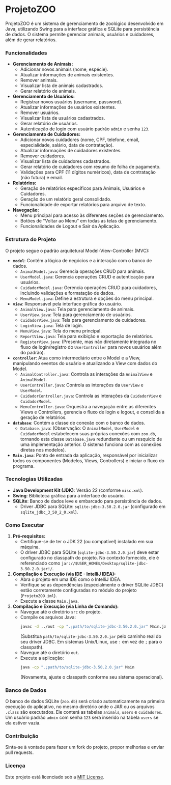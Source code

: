 # ProjetoZOO

ProjetoZOO é um sistema de gerenciamento de zoológico desenvolvido em Java, utilizando Swing para a interface gráfica e SQLite para persistência de dados. O sistema permite gerenciar animais, usuários e cuidadores, além de gerar relatórios.

### Funcionalidades

*   **Gerenciamento de Animais:**
    *   Adicionar novos animais (nome, espécie).
    *   Atualizar informações de animais existentes.
    *   Remover animais.
    *   Visualizar lista de animais cadastrados.
    *   Gerar relatório de animais.
*   **Gerenciamento de Usuários:**
    *   Registrar novos usuários (username, password).
    *   Atualizar informações de usuários existentes.
    *   Remover usuários.
    *   Visualizar lista de usuários cadastrados.
    *   Gerar relatório de usuários.
    *   Autenticação de login com usuário padrão `admin` e senha `123`.
*   **Gerenciamento de Cuidadores:**
    *   Adicionar novos cuidadores (nome, CPF, telefone, email, especialidade, salário, data de contratação).
    *   Atualizar informações de cuidadores existentes.
    *   Remover cuidadores.
    *   Visualizar lista de cuidadores cadastrados.
    *   Gerar relatório de cuidadores com resumo de folha de pagamento.
    *   Validações para CPF (11 dígitos numéricos), data de contratação (não futura) e email.
*   **Relatórios:**
    *   Geração de relatórios específicos para Animais, Usuários e Cuidadores.
    *   Geração de um relatório geral consolidado.
    *   Funcionalidade de exportar relatórios para arquivo de texto.
*   **Navegação:**
    *   Menu principal para acesso às diferentes seções de gerenciamento.
    *   Botões de "Voltar ao Menu" em todas as telas de gerenciamento.
    *   Funcionalidades de Logout e Sair da Aplicação.

### Estrutura do Projeto

O projeto segue o padrão arquitetural Model-View-Controller (MVC):

*   **`model`**: Contém a lógica de negócios e a interação com o banco de dados.
    *   `AnimalModel.java`: Gerencia operações CRUD para animais.
    *   `UserModel.java`: Gerencia operações CRUD e autenticação para usuários.
    *   `CuidadorModel.java`: Gerencia operações CRUD para cuidadores, incluindo validações e formatação de dados.
    *   `MenuModel.java`: Define a estrutura e opções do menu principal.
*   **`view`**: Responsável pela interface gráfica do usuário.
    *   `AnimalView.java`: Tela para gerenciamento de animais.
    *   `UserView.java`: Tela para gerenciamento de usuários.
    *   `CuidadorView.java`: Tela para gerenciamento de cuidadores.
    *   `LoginView.java`: Tela de login.
    *   `MenuView.java`: Tela do menu principal.
    *   `ReportView.java`: Tela para exibição e exportação de relatórios.
    *   `RegisterView.java`: (Presente, mas não diretamente integrada no fluxo de login/registro do `UserController` para novos usuários além do padrão).
*   **`controller`**: Atua como intermediário entre o Model e a View, manipulando eventos do usuário e atualizando a View com dados do Model.
    *   `AnimalController.java`: Controla as interações da `AnimalView` e `AnimalModel`.
    *   `UserController.java`: Controla as interações da `UserView` e `UserModel`.
    *   `CuidadorController.java`: Controla as interações da `CuidadorView` e `CuidadorModel`.
    *   `MenuController.java`: Orquestra a navegação entre as diferentes Views e Controllers, gerencia o fluxo de login e logout, e consolida a geração de relatórios.
*   **`database`**: Contém a classe de conexão com o banco de dados.
    *   `Database.java`: (Observação: O `AnimalModel`, `UserModel` e `CuidadorModel` estabelecem suas próprias conexões com `zoo.db`, tornando esta classe `Database.java` redundante ou um resquício de uma implementação anterior. O sistema funciona com as conexões diretas nos modelos).
*   **`Main.java`**: Ponto de entrada da aplicação, responsável por inicializar todos os componentes (Modelos, Views, Controllers) e iniciar o fluxo do programa.

### Tecnologias Utilizadas

*   **Java Development Kit (JDK)**: Versão 22 (conforme `misc.xml`).
*   **Swing**: Biblioteca gráfica para a interface do usuário.
*   **SQLite**: Banco de dados leve e embarcado para persistência de dados.
    *   Driver JDBC para SQLite: `sqlite-jdbc-3.50.2.0.jar` (configurado em `sqlite_jdbc_3_50_2_0.xml`).

### Como Executar

1.  **Pré-requisitos:**
    *   Certifique-se de ter o JDK 22 (ou compatível) instalado em sua máquina.
    *   O driver JDBC para SQLite (`sqlite-jdbc-3.50.2.0.jar`) deve estar configurado no classpath do projeto. No contexto fornecido, ele é referenciado como `jar://$USER_HOME$/Desktop/sqlite-jdbc-3.50.2.0.jar!/`.
2.  **Compilação e Execução (via IDE - IntelliJ IDEA):**
    *   Abra o projeto em uma IDE como o IntelliJ IDEA.
    *   Verifique se as dependências (especialmente o driver SQLite JDBC) estão corretamente configuradas no módulo do projeto (`ProjetoZOO.iml`).
    *   Execute a classe `Main.java`.
3.  **Compilação e Execução (via Linha de Comando):**
    *   Navegue até o diretório `src` do projeto.
    *   Compile os arquivos Java:
        ```bash
        javac -d ../out -cp ".;path/to/sqlite-jdbc-3.50.2.0.jar" Main.java controller/*.java model/*.java view/*.java database/*.java
        ```
        (Substitua `path/to/sqlite-jdbc-3.50.2.0.jar` pelo caminho real do seu driver JDBC. Em sistemas Unix/Linux, use `:` em vez de `;` para o classpath).
    *   Navegue até o diretório `out`.
    *   Execute a aplicação:
        ```bash
        java -cp ".;path/to/sqlite-jdbc-3.50.2.0.jar" Main
        ```
        (Novamente, ajuste o classpath conforme seu sistema operacional).

### Banco de Dados

O banco de dados SQLite (`zoo.db`) será criado automaticamente na primeira execução do aplicativo, no mesmo diretório onde o JAR ou os arquivos `.class` são executados. Ele conterá as tabelas `animals`, `users` e `cuidadores`. Um usuário padrão `admin` com senha `123` será inserido na tabela `users` se ela estiver vazia.

### Contribuição

Sinta-se à vontade para fazer um fork do projeto, propor melhorias e enviar pull requests.

### Licença

Este projeto está licenciado sob a [MIT License](LICENSE).
